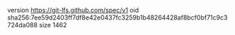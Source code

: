 version https://git-lfs.github.com/spec/v1
oid sha256:7ee59d2403ff7df8e42e0437fc3259b1b48264428af8bcf0bf71c9c3724da088
size 1462
